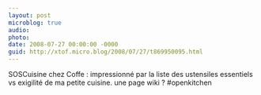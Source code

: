 ```yaml
---
layout: post
microblog: true
audio: 
photo: 
date: 2008-07-27 00:00:00 -0000
guid: http://xtof.micro.blog/2008/07/27/t869950095.html
---
```

SOSCuisine chez Coffe : impressionné par la liste des ustensiles essentiels vs exigilité de ma petite cuisine. une page wiki ? #openkitchen
